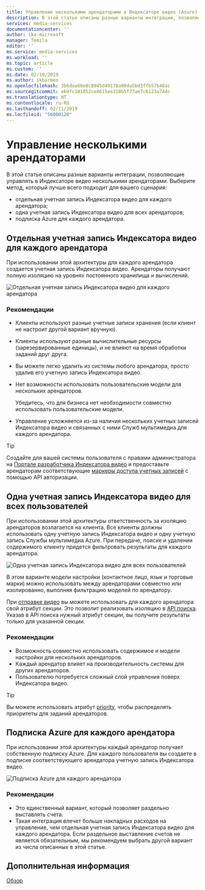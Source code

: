 ```yaml
---
title: Управление несколькими арендаторами в Индексаторе видео (Azure)
description: В этой статье описаны разные варианты интеграции, позволяющие управлять в Индексаторе видео несколькими арендаторами.
services: media-services
documentationcenter: ''
author: ika-microsoft
manager: femila
editor: ''
ms.service: media-services
ms.workload: ''
ms.topic: article
ms.custom: ''
ms.date: 02/10/2019
ms.author: ikbarmen
ms.openlocfilehash: 3b6daa60e8c8945d49170a00da5bd3ffb57b48ac
ms.sourcegitcommit: e69fc381852ce8615ee318b5f77ae7c6123a744c
ms.translationtype: HT
ms.contentlocale: ru-RU
ms.lasthandoff: 02/11/2019
ms.locfileid: "56000120"
---
```

# <a name="manage-multiple-tenants"></a>Управление несколькими арендаторами

В этой статье описаны разные варианты интеграции, позволяющие управлять в Индексаторе видео несколькими арендаторами. Выберите метод, который лучше всего подходит для вашего сценария:

* отдельная учетная запись Индексатора видео для каждого арендатора;
* одна учетная запись Индексатора видео для всех арендаторов;
* подписка Azure для каждого арендатора.

## <a name="video-indexer-account-per-tenant"></a>Отдельная учетная запись Индексатора видео для каждого арендатора

При использовании этой архитектуры для каждого арендатора создается учетная запись Индексатора видео. Арендаторы получают полную изоляцию на уровнях постоянного хранилища и вычислений.  

![Отдельная учетная запись Индексатора видео для каждого арендатора](./media/manage-multiple-tenants/video-indexer-account-per-tenant.png)

### <a name="considerations"></a>Рекомендации

* Клиенты используют разные учетные записи хранения (если клиент не настроит другой вариант вручную).
* Клиенты используют разные вычислительные ресурсы (зарезервированные единицы), и не влияют на время обработки заданий друг друга.
* Вы можете легко удалить из системы любого арендатора, просто удалив его учетную запись Индексатора видео.
* Нет возможности использовать пользовательские модели для нескольких арендаторов.

    Убедитесь, что для бизнеса нет необходимости совместно использовать пользовательские модели.
* Управление усложняется из-за наличия нескольких учетных записей Индексатора видео и связанных с ними Служб мультимедиа для каждого арендатора.

> [!TIP]
> Создайте для вашей системы пользователя с правами администратора на [Портале разработчика Индексатора видео](https://api-portal.videoindexer.ai/) и предоставьте арендаторам соответствующие [маркеры доступа учетных записей](https://api-portal.videoindexer.ai/docs/services/authorization/operations/Get-Account-Access-Token) с помощью API авторизации.

## <a name="single-video-indexer-account-for-all-users"></a>Одна учетная запись Индексатора видео для всех пользователей

При использовании этой архитектуры ответственность за изоляцию арендаторов возлагается на клиента. Все клиенты должны использовать одну учетную запись Индексатора видео и одну учетную запись Службы мультимедиа Azure. При передаче, поиске и удалении содержимого клиенту придется фильтровать результаты для каждого арендатора.

![Одна учетная запись Индексатора видео для всех пользователей](./media/manage-multiple-tenants/single-video-indexer-account-for-all-users.png)

В этом варианте модели настройки (контактное лицо, язык и торговые марки) можно использовать между арендаторами совместно или изолированно, выполняя фильтрацию моделей по арендатору.

При [отправке видео](https://api-portal.videoindexer.ai/docs/services/operations/operations/Upload-video?) вы можете использовать для каждого арендатора свой атрибут секции. Это позволит реализовать изоляцию в [API поиска](https://api-portal.videoindexer.ai/docs/services/operations/operations/Search-videos?). Указав в API поиска нужный атрибут секции, вы получите результаты только для указанной секции. 

 ### <a name="considerations"></a>Рекомендации

* Возможность совместно использовать содержимое и модели настройки для нескольких арендаторов.
* Каждый арендатор влияет на производительность системы для других арендаторов.
* Пользователю потребуется сложный слой управления поверх Индексатора видео.

> [!TIP]
> Вы можете использовать атрибут [priority](upload-index-videos.md), чтобы распределять приоритеты для заданий арендаторов.

## <a name="azure-subscription-per-tenant"></a>Подписка Azure для каждого арендатора 

При использовании этой архитектуры каждый арендатор получает собственную подписку Azure. Для каждого пользователя вы создаете в подписке соответствующего арендатора учетную запись Индексатора видео.

![Подписка Azure для каждого арендатора](./media/manage-multiple-tenants/azure-subscription-per-tenant.png)

### <a name="considerations"></a>Рекомендации

* Это единственный вариант, который позволяет раздельно выставлять счета.
* Такая интеграция влечет больше накладных расходов на управление, чем отдельная учетная запись Индексатора видео для каждого арендатора. Если раздельное выставление счетов не является обязательным, мы рекомендуем выбрать другой вариант из числа описанных в этой статье.

## <a name="next-steps"></a>Дополнительная информация

[Обзор](video-indexer-overview.md)
